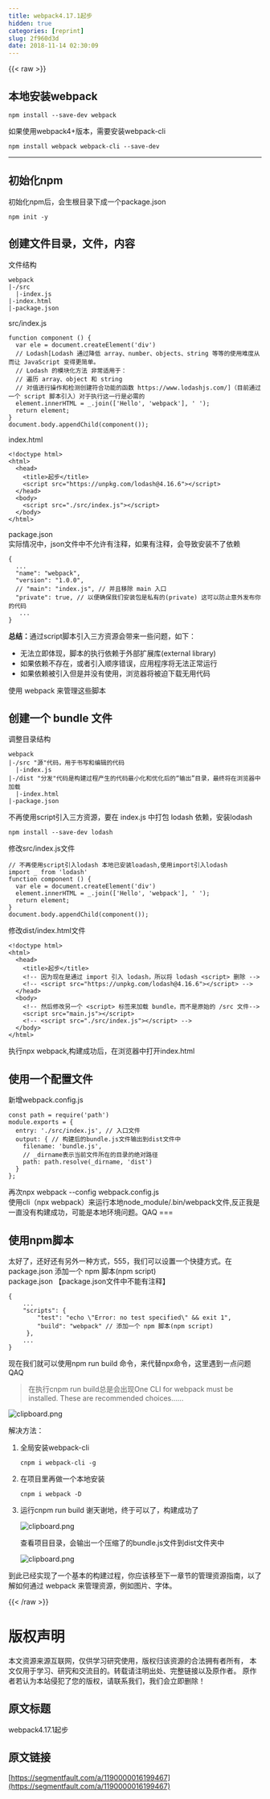 ```yaml
---
title: webpack4.17.1起步
hidden: true
categories: [reprint]
slug: 2f960d3d
date: 2018-11-14 02:30:09
---
```


{{< raw >}}
<h2>&#x672C;&#x5730;&#x5B89;&#x88C5;webpack</h2><pre><code>npm install --save-dev webpack
</code></pre><p>&#x5982;&#x679C;&#x4F7F;&#x7528;webpack4+&#x7248;&#x672C;&#xFF0C;&#x9700;&#x8981;&#x5B89;&#x88C5;webpack-cli</p><pre><code>npm install webpack webpack-cli --save-dev
</code></pre><hr><h2>&#x521D;&#x59CB;&#x5316;npm</h2><p>&#x521D;&#x59CB;&#x5316;npm&#x540E;&#xFF0C;&#x4F1A;&#x751F;&#x6839;&#x76EE;&#x5F55;&#x4E0B;&#x6210;&#x4E00;&#x4E2A;package.json</p><pre><code>npm init -y</code></pre><h2>&#x521B;&#x5EFA;&#x6587;&#x4EF6;&#x76EE;&#x5F55;&#xFF0C;&#x6587;&#x4EF6;&#xFF0C;&#x5185;&#x5BB9;</h2><p>&#x6587;&#x4EF6;&#x7ED3;&#x6784;</p><pre><code>webpack
|-/src
  |-index.js
|-index.html
|-package.json</code></pre><p>src/index.js</p><pre><code>function component () {
  var ele = document.createElement(&apos;div&apos;)
  // Lodash[Lodash &#x901A;&#x8FC7;&#x964D;&#x4F4E; array&#x3001;number&#x3001;objects&#x3001;string &#x7B49;&#x7B49;&#x7684;&#x4F7F;&#x7528;&#x96BE;&#x5EA6;&#x4ECE;&#x800C;&#x8BA9; JavaScript &#x53D8;&#x5F97;&#x66F4;&#x7B80;&#x5355;&#x3002;
  // Lodash &#x7684;&#x6A21;&#x5757;&#x5316;&#x65B9;&#x6CD5; &#x975E;&#x5E38;&#x9002;&#x7528;&#x4E8E;&#xFF1A;
  // &#x904D;&#x5386; array&#x3001;object &#x548C; string
  // &#x5BF9;&#x503C;&#x8FDB;&#x884C;&#x64CD;&#x4F5C;&#x548C;&#x68C0;&#x6D4B;&#x521B;&#x5EFA;&#x7B26;&#x5408;&#x529F;&#x80FD;&#x7684;&#x51FD;&#x6570; https://www.lodashjs.com/]&#xFF08;&#x76EE;&#x524D;&#x901A;&#x8FC7;&#x4E00;&#x4E2A; script &#x811A;&#x672C;&#x5F15;&#x5165;&#xFF09;&#x5BF9;&#x4E8E;&#x6267;&#x884C;&#x8FD9;&#x4E00;&#x884C;&#x662F;&#x5FC5;&#x9700;&#x7684;
  element.innerHTML = _.join([&apos;Hello&apos;, &apos;webpack&apos;], &apos; &apos;);
  return element;
}
document.body.appendChild(component());</code></pre><p>index.html</p><pre><code>&lt;!doctype html&gt;
&lt;html&gt;
  &lt;head&gt;
    &lt;title&gt;&#x8D77;&#x6B65;&lt;/title&gt;
    &lt;script src=&quot;https://unpkg.com/lodash@4.16.6&quot;&gt;&lt;/script&gt;
  &lt;/head&gt;
  &lt;body&gt;
    &lt;script src=&quot;./src/index.js&quot;&gt;&lt;/script&gt;
  &lt;/body&gt;
&lt;/html&gt;</code></pre><p>package.json<br>&#x5B9E;&#x9645;&#x60C5;&#x51B5;&#x4E2D;&#xFF0C;json&#x6587;&#x4EF6;&#x4E2D;&#x4E0D;&#x5141;&#x8BB8;&#x6709;&#x6CE8;&#x91CA;&#xFF0C;&#x5982;&#x679C;&#x6709;&#x6CE8;&#x91CA;&#xFF0C;&#x4F1A;&#x5BFC;&#x81F4;&#x5B89;&#x88C5;&#x4E0D;&#x4E86;&#x4F9D;&#x8D56;</p><pre><code>{
  ...
  &quot;name&quot;: &quot;webpack&quot;,
  &quot;version&quot;: &quot;1.0.0&quot;,
  // &quot;main&quot;: &quot;index.js&quot;, // &#x5E76;&#x4E14;&#x79FB;&#x9664; main &#x5165;&#x53E3;
  &quot;private&quot;: true, // &#x4EE5;&#x4FBF;&#x786E;&#x4FDD;&#x6211;&#x4EEC;&#x5B89;&#x88C5;&#x5305;&#x662F;&#x79C1;&#x6709;&#x7684;(private) &#x8FD9;&#x53EF;&#x4EE5;&#x9632;&#x6B62;&#x610F;&#x5916;&#x53D1;&#x5E03;&#x4F60;&#x7684;&#x4EE3;&#x7801;
   ...
}</code></pre><p><strong>&#x603B;&#x7ED3;&#xFF1A;</strong>&#x901A;&#x8FC7;script&#x811A;&#x672C;&#x5F15;&#x5165;&#x4E09;&#x65B9;&#x8D44;&#x6E90;&#x4F1A;&#x5E26;&#x6765;&#x4E00;&#x4E9B;&#x95EE;&#x9898;&#xFF0C;&#x5982;&#x4E0B;&#xFF1A;</p><ul><li>&#x65E0;&#x6CD5;&#x7ACB;&#x5373;&#x4F53;&#x73B0;&#xFF0C;&#x811A;&#x672C;&#x7684;&#x6267;&#x884C;&#x4F9D;&#x8D56;&#x4E8E;&#x5916;&#x90E8;&#x6269;&#x5C55;&#x5E93;(external library)</li><li>&#x5982;&#x679C;&#x4F9D;&#x8D56;&#x4E0D;&#x5B58;&#x5728;&#xFF0C;&#x6216;&#x8005;&#x5F15;&#x5165;&#x987A;&#x5E8F;&#x9519;&#x8BEF;&#xFF0C;&#x5E94;&#x7528;&#x7A0B;&#x5E8F;&#x5C06;&#x65E0;&#x6CD5;&#x6B63;&#x5E38;&#x8FD0;&#x884C;</li><li>&#x5982;&#x679C;&#x4F9D;&#x8D56;&#x88AB;&#x5F15;&#x5165;&#x4F46;&#x662F;&#x5E76;&#x6CA1;&#x6709;&#x4F7F;&#x7528;&#xFF0C;&#x6D4F;&#x89C8;&#x5668;&#x5C06;&#x88AB;&#x8FEB;&#x4E0B;&#x8F7D;&#x65E0;&#x7528;&#x4EE3;&#x7801;</li></ul><p>&#x4F7F;&#x7528; webpack &#x6765;&#x7BA1;&#x7406;&#x8FD9;&#x4E9B;&#x811A;&#x672C;</p><h2>&#x521B;&#x5EFA;&#x4E00;&#x4E2A; bundle &#x6587;&#x4EF6;</h2><p>&#x8C03;&#x6574;&#x76EE;&#x5F55;&#x7ED3;&#x6784;</p><pre><code>webpack
|-/src &quot;&#x6E90;&quot;&#x4EE3;&#x7801;&#xFF0C;&#x7528;&#x4E8E;&#x4E66;&#x5199;&#x548C;&#x7F16;&#x8F91;&#x7684;&#x4EE3;&#x7801;
  |-index.js
|-/dist &quot;&#x5206;&#x53D1;&quot;&#x4EE3;&#x7801;&#x662F;&#x6784;&#x5EFA;&#x8FC7;&#x7A0B;&#x4EA7;&#x751F;&#x7684;&#x4EE3;&#x7801;&#x6700;&#x5C0F;&#x5316;&#x548C;&#x4F18;&#x5316;&#x540E;&#x7684;&#x201C;&#x8F93;&#x51FA;&#x201D;&#x76EE;&#x5F55;&#xFF0C;&#x6700;&#x7EC8;&#x5C06;&#x5728;&#x6D4F;&#x89C8;&#x5668;&#x4E2D;&#x52A0;&#x8F7D;
  |-index.html
|-package.json</code></pre><p>&#x4E0D;&#x518D;&#x4F7F;&#x7528;script&#x5F15;&#x5165;&#x4E09;&#x65B9;&#x8D44;&#x6E90;&#xFF0C;&#x8981;&#x5728; index.js &#x4E2D;&#x6253;&#x5305; lodash &#x4F9D;&#x8D56;&#xFF0C;&#x5B89;&#x88C5;lodash</p><pre><code>npm install --save-dev lodash</code></pre><p>&#x4FEE;&#x6539;src/index.js&#x6587;&#x4EF6;</p><pre><code>// &#x4E0D;&#x518D;&#x4F7F;&#x7528;script&#x5F15;&#x5165;lodash &#x672C;&#x5730;&#x5DF2;&#x5B89;&#x88C5;loadash,&#x4F7F;&#x7528;import&#x5F15;&#x5165;lodash
import _ from &apos;lodash&apos;
function component () {
  var ele = document.createElement(&apos;div&apos;)
  element.innerHTML = _.join([&apos;Hello&apos;, &apos;webpack&apos;], &apos; &apos;);
  return element;
}
document.body.appendChild(component());</code></pre><p>&#x4FEE;&#x6539;dist/index.html&#x6587;&#x4EF6;</p><pre><code>&lt;!doctype html&gt;
&lt;html&gt;
  &lt;head&gt;
    &lt;title&gt;&#x8D77;&#x6B65;&lt;/title&gt;
    &lt;!-- &#x56E0;&#x4E3A;&#x73B0;&#x5728;&#x662F;&#x901A;&#x8FC7; import &#x5F15;&#x5165; lodash&#xFF0C;&#x6240;&#x4EE5;&#x5C06; lodash &lt;script&gt; &#x5220;&#x9664; --&gt;
    &lt;!-- &lt;script src=&quot;https://unpkg.com/lodash@4.16.6&quot;&gt;&lt;/script&gt; --&gt;
  &lt;/head&gt;
  &lt;body&gt;
    &lt;!-- &#x7136;&#x540E;&#x4FEE;&#x6539;&#x53E6;&#x4E00;&#x4E2A; &lt;script&gt; &#x6807;&#x7B7E;&#x6765;&#x52A0;&#x8F7D; bundle&#xFF0C;&#x800C;&#x4E0D;&#x662F;&#x539F;&#x59CB;&#x7684; /src &#x6587;&#x4EF6;--&gt;
    &lt;script src=&quot;main.js&quot;&gt;&lt;/script&gt;
    &lt;!-- &lt;script src=&quot;./src/index.js&quot;&gt;&lt;/script&gt; --&gt;
  &lt;/body&gt;
&lt;/html&gt;</code></pre><p>&#x6267;&#x884C;npx webpack,&#x6784;&#x5EFA;&#x6210;&#x529F;&#x540E;&#xFF0C;&#x5728;&#x6D4F;&#x89C8;&#x5668;&#x4E2D;&#x6253;&#x5F00;index.html</p><h2>&#x4F7F;&#x7528;&#x4E00;&#x4E2A;&#x914D;&#x7F6E;&#x6587;&#x4EF6;</h2><p>&#x65B0;&#x589E;webpack.config.js</p><pre><code>const path = require(&apos;path&apos;)
module.exports = {
  entry: &apos;./src/index.js&apos;, // &#x5165;&#x53E3;&#x6587;&#x4EF6;
  output: { // &#x6784;&#x5EFA;&#x540E;&#x7684;bundle.js&#x6587;&#x4EF6;&#x8F93;&#x51FA;&#x5230;dist&#x6587;&#x4EF6;&#x4E2D;
    filename: &apos;bundle.js&apos;,
    // _dirname&#x8868;&#x793A;&#x5F53;&#x524D;&#x6587;&#x4EF6;&#x6240;&#x5728;&#x7684;&#x76EE;&#x5F55;&#x7684;&#x7EDD;&#x5BF9;&#x8DEF;&#x5F84;
    path: path.resolve(_dirname, &apos;dist&apos;)
  }
};</code></pre><p>&#x518D;&#x6B21;npx webpack --config webpack.config.js<br>&#x4F7F;&#x7528;cli&#xFF08;npx webpack&#xFF09;&#x6765;&#x8FD0;&#x884C;&#x672C;&#x5730;node_module/.bin/webpack&#x6587;&#x4EF6;,&#x53CD;&#x6B63;&#x6211;&#x662F;&#x4E00;&#x76F4;&#x6CA1;&#x6709;&#x6784;&#x5EFA;&#x6210;&#x529F;&#xFF0C;&#x53EF;&#x80FD;&#x662F;&#x672C;&#x5730;&#x73AF;&#x5883;&#x95EE;&#x9898;&#x3002;QAQ ===</p><h2>&#x4F7F;&#x7528;npm&#x811A;&#x672C;</h2><p>&#x592A;&#x597D;&#x4E86;&#xFF0C;&#x8FD8;&#x597D;&#x8FD8;&#x6709;&#x53E6;&#x5916;&#x4E00;&#x79CD;&#x65B9;&#x5F0F;&#xFF0C;555&#xFF0C;&#x6211;&#x4EEC;&#x53EF;&#x4EE5;&#x8BBE;&#x7F6E;&#x4E00;&#x4E2A;&#x5FEB;&#x6377;&#x65B9;&#x5F0F;&#x3002;&#x5728; package.json &#x6DFB;&#x52A0;&#x4E00;&#x4E2A; npm &#x811A;&#x672C;(npm script)<br>package.json &#x3010;package.json&#x6587;&#x4EF6;&#x4E2D;&#x4E0D;&#x80FD;&#x6709;&#x6CE8;&#x91CA;&#x3011;</p><pre><code>{
    ...
    &quot;scripts&quot;: {
        &quot;test&quot;: &quot;echo \&quot;Error: no test specified\&quot; &amp;&amp; exit 1&quot;,
        &quot;build&quot;: &quot;webpack&quot; // &#x6DFB;&#x52A0;&#x4E00;&#x4E2A; npm &#x811A;&#x672C;(npm script)
     },
    ...
}</code></pre><p>&#x73B0;&#x5728;&#x6211;&#x4EEC;&#x5C31;&#x53EF;&#x4EE5;&#x4F7F;&#x7528;npm run build &#x547D;&#x4EE4;&#xFF0C;&#x6765;&#x4EE3;&#x66FF;npx&#x547D;&#x4EE4;&#xFF0C;&#x8FD9;&#x91CC;&#x9047;&#x5230;&#x4E00;&#x70B9;&#x95EE;&#x9898;QAQ</p><blockquote>&#x5728;&#x6267;&#x884C;cnpm run build&#x603B;&#x662F;&#x4F1A;&#x51FA;&#x73B0;One CLI for webpack must be installed. These are recommended choices......</blockquote><p><span class="img-wrap"><img data-src="/img/bVbf943?w=580&amp;h=186" src="https://static.alili.tech/img/bVbf943?w=580&amp;h=186" alt="clipboard.png" title="clipboard.png"></span></p><p>&#x89E3;&#x51B3;&#x65B9;&#x6CD5;&#xFF1A;</p><ol><li><p>&#x5168;&#x5C40;&#x5B89;&#x88C5;webpack-cli</p><pre><code>cnpm i webpack-cli -g</code></pre></li><li><p>&#x5728;&#x9879;&#x76EE;&#x91CC;&#x518D;&#x505A;&#x4E00;&#x4E2A;&#x672C;&#x5730;&#x5B89;&#x88C5;</p><pre><code>cnpm i webpack -D</code></pre></li><li>&#x8FD0;&#x884C;cnpm run build &#x8C22;&#x5929;&#x8C22;&#x5730;&#xFF0C;&#x7EC8;&#x4E8E;&#x53EF;&#x4EE5;&#x4E86;&#xFF0C;&#x6784;&#x5EFA;&#x6210;&#x529F;&#x4E86;<p><span class="img-wrap"><img data-src="/img/bVbf96p?w=570&amp;h=293" src="https://static.alili.tech/img/bVbf96p?w=570&amp;h=293" alt="clipboard.png" title="clipboard.png"></span></p><p>&#x67E5;&#x770B;&#x9879;&#x76EE;&#x76EE;&#x5F55;&#xFF0C;&#x4F1A;&#x8F93;&#x51FA;&#x4E00;&#x4E2A;&#x538B;&#x7F29;&#x4E86;&#x7684;bundle.js&#x6587;&#x4EF6;&#x5230;dist&#x6587;&#x4EF6;&#x5939;&#x4E2D;</p><p><span class="img-wrap"><img data-src="/img/bVbf97M?w=256&amp;h=187" src="https://static.alili.tech/img/bVbf97M?w=256&amp;h=187" alt="clipboard.png" title="clipboard.png"></span></p></li></ol><p>&#x5230;&#x6B64;&#x5DF2;&#x7ECF;&#x5B9E;&#x73B0;&#x4E86;&#x4E00;&#x4E2A;&#x57FA;&#x672C;&#x7684;&#x6784;&#x5EFA;&#x8FC7;&#x7A0B;&#xFF0C;&#x4F60;&#x5E94;&#x8BE5;&#x79FB;&#x81F3;&#x4E0B;&#x4E00;&#x7AE0;&#x8282;&#x7684;&#x7BA1;&#x7406;&#x8D44;&#x6E90;&#x6307;&#x5357;&#xFF0C;&#x4EE5;&#x4E86;&#x89E3;&#x5982;&#x4F55;&#x901A;&#x8FC7; webpack &#x6765;&#x7BA1;&#x7406;&#x8D44;&#x6E90;&#xFF0C;&#x4F8B;&#x5982;&#x56FE;&#x7247;&#x3001;&#x5B57;&#x4F53;&#x3002;</p>
{{< /raw >}}

# 版权声明
本文资源来源互联网，仅供学习研究使用，版权归该资源的合法拥有者所有，
本文仅用于学习、研究和交流目的。转载请注明出处、完整链接以及原作者。
原作者若认为本站侵犯了您的版权，请联系我们，我们会立即删除！

## 原文标题
webpack4.17.1起步

## 原文链接
[https://segmentfault.com/a/1190000016199467](https://segmentfault.com/a/1190000016199467)

